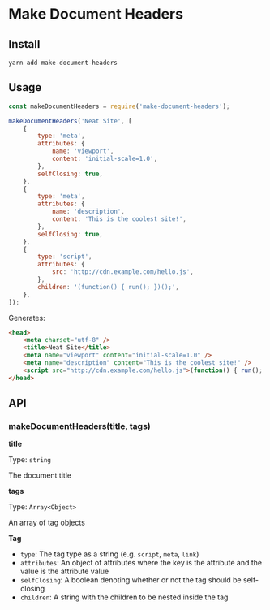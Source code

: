 # Make Document Headers

> 

## Install

```
yarn add make-document-headers
```

## Usage

```js
const makeDocumentHeaders = require('make-document-headers');

makeDocumentHeaders('Neat Site', [
	{
		type: 'meta',
		attributes: { 
			name: 'viewport', 
			content: 'initial-scale=1.0',
        },
		selfClosing: true,
	},
	{
        type: 'meta',
        attributes: { 
        	name: 'description', 
        	content: 'This is the coolest site!',
        },
        selfClosing: true,
    },
    {
        type: 'script',
        attributes: { 
        	src: 'http://cdn.example.com/hello.js',
        },
        children: '(function() { run(); })();',
    },
]);
```

Generates:

```html
<head>
    <meta charset="utf-8" />
    <title>Neat Site</title>
    <meta name="viewport" content="initial-scale=1.0" />
    <meta name="description" content="This is the coolest site!" />
    <script src="http://cdn.example.com/hello.js">(function() { run(); })();</script>
</head>
```

## API

### makeDocumentHeaders(title, tags)


**title**

Type: `string`

The document title

**tags**

Type: `Array<Object>`

An array of tag objects

**Tag**

- `type`: The tag type as a string (e.g. `script`, `meta`, `link`)
- `attributes`: An object of attributes where the key is the attribute and the value is the attribute value
- `selfClosing`: A boolean denoting whether or not the tag should be self-closing
- `children`: A string with the children to be nested inside the tag
